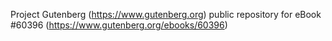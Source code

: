 Project Gutenberg (https://www.gutenberg.org) public repository for
eBook #60396 (https://www.gutenberg.org/ebooks/60396)

